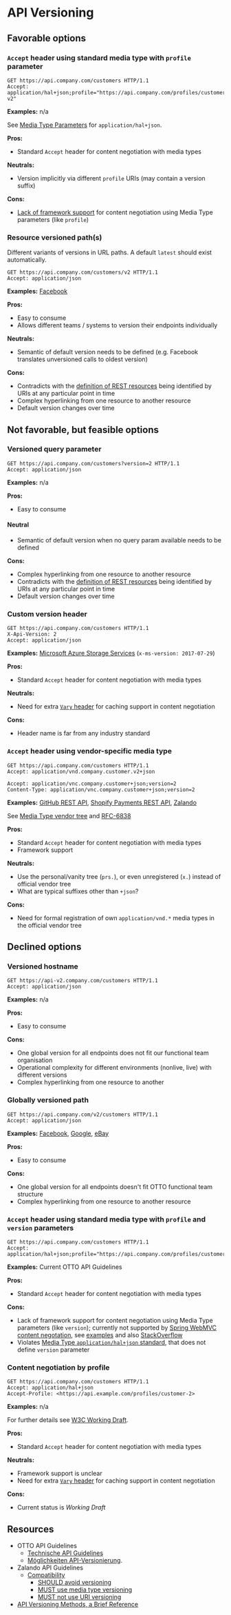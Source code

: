 # API Versioning

## Favorable options

### `Accept` header using standard media type with `profile` parameter

```http
GET https://api.company.com/customers HTTP/1.1
Accept: application/hal+json;profile="https://api.company.com/profiles/customer-v2"
```

**Examples:** n/a

See [Media Type Parameters](https://tools.ietf.org/html/draft-kelly-json-hal-08#page-8) for `application/hal+json`.

**Pros:**

- Standard `Accept` header for content negotiation with media types

**Neutrals:**

- Version implicitly via different `profile` URIs (may contain a version suffix)

**Cons:**

- [Lack of framework support](https://github.com/jensfischer1515/rest-api-incubator/commit/f4758803523df4af408f62d1823185ef23b989ce) for content negotiation using Media Type parameters (like `profile`)

### Resource versioned path(s)

Different variants of versions in URL paths. A default `latest` should exist automatically.

```http
GET https://api.company.com/customers/v2 HTTP/1.1
Accept: application/json
```

**Examples:** [Facebook](https://developers.facebook.com/docs/apps/versions)

**Pros:**

- Easy to consume
- Allows different teams / systems to version their endpoints individually

**Neutrals:**

- Semantic of default version needs to be defined (e.g. Facebook translates unversioned calls to oldest version)

**Cons:**

- Contradicts with the [definition of REST resources](https://www.ics.uci.edu/~fielding/pubs/dissertation/rest_arch_style.htm#sec_5_2_1_1) being identified by URIs at any particular point in time
- Complex hyperlinking from one resource to another resource
- Default version changes over time

## Not favorable, but feasible options

### Versioned query parameter

```http
GET https://api.company.com/customers?version=2 HTTP/1.1
Accept: application/json
```

**Examples:** n/a

**Pros:**

- Easy to consume

#### Neutral

- Semantic of default version when no query param available needs to be defined

**Cons:**

- Complex hyperlinking from one resource to another resource
- Contradicts with the [definition of REST resources](https://www.ics.uci.edu/~fielding/pubs/dissertation/rest_arch_style.htm#sec_5_2_1_1) being identified by URIs at any particular point in time
- Default version changes over time

### Custom version header

```http
GET https://api.company.com/customers HTTP/1.1
X-Api-Version: 2
Accept: application/json
```

**Examples:** [Microsoft Azure Storage Services](https://docs.microsoft.com/en-us/rest/api/storageservices/Versioning-for-the-Azure-Storage-Services) (`x-ms-version: 2017-07-29`)

**Pros:**

- Standard `Accept` header for content negotiation with media types

**Neutrals:**

- Need for extra [`Vary` header](https://developer.mozilla.org/en-US/docs/Web/HTTP/Headers/Vary) for caching support in content negotiation

**Cons:**

- Header name is far from any industry standard

### `Accept` header using vendor-specific media type

```http
GET https://api.company.com/customers HTTP/1.1
Accept: application/vnd.company.customer.v2+json
```

```http
Accept: application/vnc.company.customer+json;version=2
Content-Type: application/vnc.company.customer+json;version=2
```

**Examples:** [GitHub REST API](https://developer.github.com/v3/media/#request-specific-version), [Shopify Payments REST API](https://shopify.dev/docs/admin-api/rest/reference/shopify_payments#versioning-of-the-shopify-payments-api), [Zalando](https://opensource.zalando.com/restful-api-guidelines/#114)

See [Media Type vendor tree](https://en.wikipedia.org/wiki/Media_type#Vendor_tree) and [RFC-6838](https://tools.ietf.org/html/rfc6838#section-3.2)

**Pros:**

- Standard `Accept` header for content negotiation with media types
- Framework support

**Neutrals:**

- Use the personal/vanity tree (`prs.`), or even unregistered (`x.`) instead of official vendor tree
- What are typical suffixes other than `+json`?

**Cons:**

- Need for formal registration of own `application/vnd.*` media types in the official vendor tree

## Declined options

### Versioned hostname

```http
GET https://api-v2.company.com/customers HTTP/1.1
Accept: application/json
```

**Examples:** n/a

**Pros:**

- Easy to consume

**Cons:**

- One global version for all endpoints does not fit our functional team organisation
- Operational complexity for different environments (nonlive, live) with different versions
- Complex hyperlinking from one resource to another

### Globally versioned path

```http
GET https://api.company.com/v2/customers HTTP/1.1
Accept: application/json
```

**Examples:** [Facebook](https://developers.facebook.com/docs/apps/versions), [Google](https://cloud.google.com/blog/products/gcp/versioning-apis-at-google), [eBay](https://developer.ebay.com/api-docs/static/versioning.html)

**Pros:**

- Easy to consume

**Cons:**

- One global version for all endpoints doesn't fit OTTO functional team structure
- Complex hyperlinking from one resource to another resource

### `Accept` header using standard media type with `profile` and `version` parameters

```http
GET https://api.company.com/customers HTTP/1.1
Accept: application/hal+json;profile="https://api.company.com/profiles/customer";version=2
```

**Examples:** Current OTTO API Guidelines

**Pros:**

- Standard `Accept` header for content negotiation with media types

**Cons:**

- Lack of framework support for content negotiation using Media Type parameters (like `version`); currently not supported by [Spring WebMVC content negotation](https://docs.spring.io/spring/docs/current/spring-framework-reference/web.html#mvc-multiple-representations), see [examples](https://github.com/jensfischer1515/rest-api-incubator#content-negotiation) and also [StackOverflow](https://stackoverflow.com/questions/32071006/does-http-content-negotiation-respect-media-type-parameters)
- Violates [Media Type `application/hal+json` standard](https://tools.ietf.org/html/draft-kelly-json-hal-08#page-8), that does not define `version` parameter

### Content negotiation by profile

```http
GET https://api.company.com/customers HTTP/1.1
Accept: application/hal+json
Accept-Profile: <https://api.example.com/profiles/customer-2>
```

**Examples:** n/a

For further details see [W3C Working Draft](https://www.w3.org/TR/dx-prof-conneg/).

**Pros:**

- Standard `Accept` header for content negotiation with media types

**Neutrals:**

- Framework support is unclear
- Need for extra [`Vary` header](https://developer.mozilla.org/en-US/docs/Web/HTTP/Headers/Vary) for caching support in content negotiation

**Cons:**

- Current status is _Working Draft_

## Resources

- OTTO API Guidelines
  - [Technische API Guidelines](https://confluence.otto.de/display/API/Technische+API+Guidelines#TechnischeAPIGuidelines-VersionierungundKompabilit%C3%A4t)
  - [Möglichkeiten API-Versionierung](https://confluence.otto.de/pages/viewpage.action?pageId=213378715).
- Zalando API Guidelines
  - [Compatibility](https://opensource.zalando.com/restful-api-guidelines/#compatibility)
    - [SHOULD avoid versioning](https://opensource.zalando.com/restful-api-guidelines/#113)
    - [MUST use media type versioning](https://opensource.zalando.com/restful-api-guidelines/#114)
    - [MUST not use URI versioning](https://opensource.zalando.com/restful-api-guidelines/#115)
- [API Versioning Methods, a Brief Reference](https://dzone.com/articles/api-versioning-methods-a-brief-reference)
